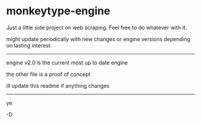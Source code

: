 # monkeytype-engine

Just a little side project on web scraping. Feel free to do whatever with it.

might update periodically with new changes or engine versions depending on lasting interest. 
________________________________________________________________________________________________
engine v2.0 is the current most up to date engine

the other file is a proof of concept

ill update this readme if anything changes
________________________________________________________________________________________________

ye

-D
